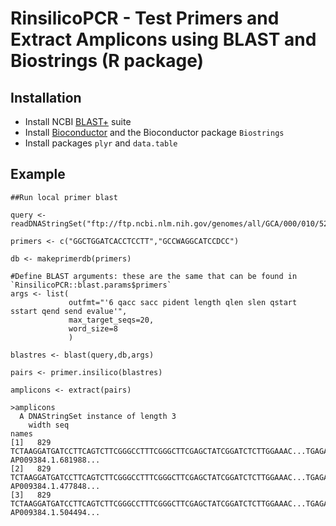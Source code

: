# RinsilicoPCR - Test Primers and Extract Amplicons using BLAST and Biostrings (R package)



## Installation
* Install NCBI [BLAST+](https://www.ncbi.nlm.nih.gov/guide/howto/run-blast-local/) suite
* Install [Bioconductor](http://www.bioconductor.org/install/) and the Bioconductor package `Biostrings`
* Install packages `plyr` and `data.table`

## Example
```
##Run local primer blast

query <- readDNAStringSet("ftp://ftp.ncbi.nlm.nih.gov/genomes/all/GCA/000/010/525/GCA_000010525.1_ASM1052v1/GCA_000010525.1_ASM1052v1_genomic.fna.gz")

primers <- c("GGCTGGATCACCTCCTT","GCCWAGGCATCCDCC")

db <- makeprimerdb(primers)

#Define BLAST arguments: these are the same that can be found in `RinsilicoPCR::blast.params$primers`
args <- list(
             outfmt="'6 qacc sacc pident length qlen slen qstart sstart qend send evalue'",
             max_target_seqs=20,
             word_size=8
             )

blastres <- blast(query,db,args)

pairs <- primer.insilico(blastres)

amplicons <- extract(pairs)

>amplicons
  A DNAStringSet instance of length 3
    width seq                                                                                                                               names
[1]   829 TCTAAGGATGATCCTTCAGTCTTCGGGCCTTTCGGGCTTCGAGCTATCGGATCTCTTGGAAAC...TGAGAACCTCAGCCGAGGAGTGGGCATGGACGATGAGAACGATCAAGTGTCTTAAGGGCATTC AP009384.1.681988...
[2]   829 TCTAAGGATGATCCTTCAGTCTTCGGGCCTTTCGGGCTTCGAGCTATCGGATCTCTTGGAAAC...TGAGAACCTCAGCCGAGGAGTGGGCATGGACGATGAGAACGATCAAGTGTCTTAAGGGCATTC AP009384.1.477848...
[3]   829 TCTAAGGATGATCCTTCAGTCTTCGGGCCTTTCGGGCTTCGAGCTATCGGATCTCTTGGAAAC...TGAGAACCTCAGCCGAGGAGTGGGCATGGACGATGAGAACGATCAAGTGTCTTAAGGGCATTC AP009384.1.504494...
```


